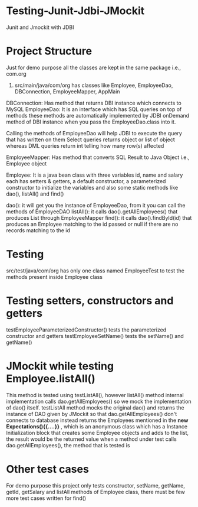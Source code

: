 # Testing-Junit-Jdbi-JMockit
Junit and Jmockit with JDBI

# Project Structure
Just for demo purpose all the classes are kept in the same package i.e., com.org
1. src/main/java/com/org has classes like Employee, EmployeeDao, DBConnection, EmployeeMapper, AppMain

DBConnection: Has method that returns DBI instance which connects to MySQL
EmployeeDao: It is an interface which has SQL queries on top of methods these methods are automatically implemented by 
  JDBI onDemand method of DBI instance when you pass the EmployeeDao.class into it.

Calling the methods of EmployeeDao will help JDBI to execute the query that has written on them
Select queries returns object or list of object whereas DML queries return int telling how many row(s) affected


EmployeeMapper: Has method that converts SQL Result to Java Object i.e., Employee object

Employee: It is a java bean class with three variables id, name and salary each has setters & getters, a default constructor, a parameterized
constructor to initialize the variables and also some static methods like dao(), listAll() and find()

dao(): it will get you the instance of EmployeeDao, from it you can call the methods of EmployeeDAO
listAll(): it calls dao().getAllEmployees() that produces List<Employee> through EmployeeMapper
find(): it calls dao().findById(id) that produces an Employee matching to the id passed or null if there are no records matching to the id

# Testing

src/test/java/com/org has only one class named EmployeeTest to test the methods present inside Employee class

# Testing setters, constructors and getters
testEmployeeParameterizedConstructor() tests the parameterized constructor and getters 
testEmployeeSetName() tests the setName() and getName()


# JMockit while testing Employee.listAll()
This method is tested using testListAll(), however listAll() method internal implementation calls dao.getAllEmployees() so we mock the
implementation of dao() itself.
testListAll method mocks the original dao() and returns the instance of DAO given by JMockit so that dao.getAllEmployees() don't connects 
to database instead returns the Employees mentioned in the <b>new Expectations(){{....}} </b>, which is an anonymous class which has a 
Instance Initialization block that creates some Employee objects and adds to the list, the result would be the returned value when a 
method under test calls dao.getAllEmployees(), the method that is tested is 


# Other test cases
For demo purpose this project only tests constructor, setName, getName, getId, getSalary and listAll methods of Employee class, there
must be few more test cases written for find()

#

